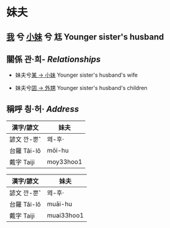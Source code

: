 # 妹夫
## [我](member1.md) 兮 [小妹](member7.md) 兮 尪 Younger sister's husband

## 關係 관·희- _Relationships_

- 妹夫兮[某 → 小妹](member7.md) Younger sister's husband's wife

- 妹夫兮[囝 → 外甥](member25.md) Younger sister's husband's children



## 稱呼 칑·허· _Address_

漢字/諺文 | 妹夫
--- | ---
諺文 깐-뿐ˆ | ᄆᆀ-후·
台羅 Tâi-lô | mōi-hu
戴字 Taiji | moy33hoo1


漢字/諺文 | 妹夫
--- | ---
諺文 깐-뿐ˆ | ᄆᆀ-후·
台羅 Tâi-lô | muāi-hu
戴字 Taiji | muai33hoo1


